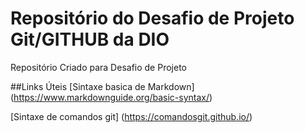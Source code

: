 # Repositório do Desafio de Projeto Git/GITHUB da DIO
Repositório Criado para Desafio de Projeto

##Links Úteis
[Sintaxe basica de Markdown] (https://www.markdownguide.org/basic-syntax/)

[Sintaxe de comandos git] (https://comandosgit.github.io/)
